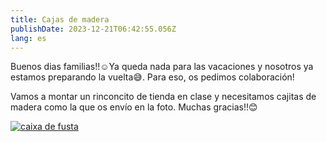 ```yaml
---
title: Cajas de madera
publishDate: 2023-12-21T06:42:55.056Z
lang: es
---
```

Buenos dias familias!!☺️Ya queda nada para las vacaciones y nosotros ya estamos preparando la vuelta😅. Para eso, os pedimos colaboración! 

Vamos a montar un rinconcito de tienda en clase y necesitamos cajitas de madera como la que os envío en la foto. Muchas gracias!!😊

[![caixa de fusta](/images/caixa-fusta.jpeg)](/images/caixa-fusta.jpeg)